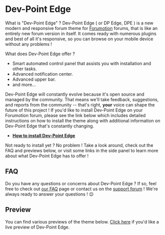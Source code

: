 # Dev-Point Edge

What is "Dev-Point Edge" ? Dev-Point Edge ( or DP Edge, DPE ) is a new modern and responsive forum theme for [Forumotion](http://www.forumotion.com/) forums, that is like an entirely new forum version in itself. It comes ready with numerous plugins and best of all it's responsive, so you can browse on your mobile device without any problems !

What does Dev-Point Edge offer ?

- Smart automated control panel that assists you with installation and other tasks.
- Advanced notification center.
- Advanced upper bar.
- and more...

Dev-Point Edge will constantly evolve because it's open source and managed by the community. That means we'll take feedback, suggestions, and reports from the community -- that's right, **your** voice can shape the future of this project ! If you'd like to install Dev-Point Edge on your Forumotion forum, please see the link below which includes detailed instructions on how to install the theme along with additional information on Dev-Point Edge that's constantly changing.

- [**How to install Dev-Point Edge**](https://github.com/adel759/dev-point-edge/wiki/Installing)

Not ready to install yet ? No problem ! Take a look around, check out the FAQ and previews below, or visit some links in the side panel to learn more about what Dev-Point Edge has to offer !

## FAQ

Do you have any questions or concerns about Dev-Point Edge ? If so, feel free to check out [our FAQ](https://github.com/adel759/dev-point-edge/wiki/Frequently-Asked-Questions) page or contact us on the [support forum](http://arab-point.lolbb.com/f77-montada) ! We're always ready to answer your questions ! :wink:

## Preview
You can find various previews of the theme below. [Click here](http://arab-point.lolbb.com/) if you'd like a live preview of Dev-Point Edge.
